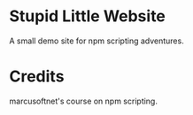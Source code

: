 # Stupid Little Website
A small demo site for npm scripting adventures.

# Credits
marcusoftnet's course on npm scripting.
